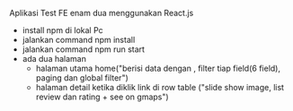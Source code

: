 Aplikasi Test FE enam dua menggunakan React.js
- install npm di lokal Pc
- jalankan command npm install
- jalankan command npm run start
- ada dua halaman
    - halaman utama home("berisi data dengan , filter tiap field(6 field), paging dan global filter")
    - halaman detail ketika diklik link di row table ("slide show image, list review dan rating + see on gmaps")
 